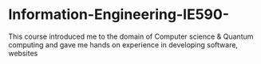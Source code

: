# Information-Engineering-IE590-
This course introduced me to the domain of Computer science &amp; Quantum computing and gave me hands on experience in developing software, websites 
